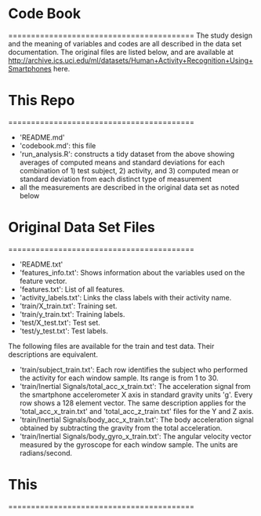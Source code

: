 # Code Book
=========================================
The study design and the meaning of variables and codes are all
described in the data set documentation.  The original files are listed
below, and are available at http://archive.ics.uci.edu/ml/datasets/Human+Activity+Recognition+Using+Smartphones
here. 


# This Repo
=========================================
- 'README.md'
- 'codebook.md': this file
- 'run_analysis.R': constructs a tidy dataset from the above showing averages of computed means and standard deviations for each combination of 1) test subject, 2) activity, and 3) computed mean or standard deviation from each distinct type of measurement
- all the measurements are described in the original data set as noted below


# Original Data Set Files
=========================================
- 'README.txt'
- 'features_info.txt': Shows information about the variables used on the feature vector.
- 'features.txt': List of all features.
- 'activity_labels.txt': Links the class labels with their activity name.
- 'train/X_train.txt': Training set.
- 'train/y_train.txt': Training labels.
- 'test/X_test.txt': Test set.
- 'test/y_test.txt': Test labels.

The following files are available for the train and test data. Their descriptions are equivalent. 
- 'train/subject_train.txt': Each row identifies the subject who performed the activity for each window sample. Its range is from 1 to 30. 
- 'train/Inertial Signals/total_acc_x_train.txt': The acceleration signal from the smartphone accelerometer X axis in standard gravity units 'g'. Every row shows a 128 element vector. The same description applies for the 'total_acc_x_train.txt' and 'total_acc_z_train.txt' files for the Y and Z axis. 
- 'train/Inertial Signals/body_acc_x_train.txt': The body acceleration signal obtained by subtracting the gravity from the total acceleration. 
- 'train/Inertial Signals/body_gyro_x_train.txt': The angular velocity vector measured by the gyroscope for each window sample. The units are radians/second. 

# This 
=========================================
